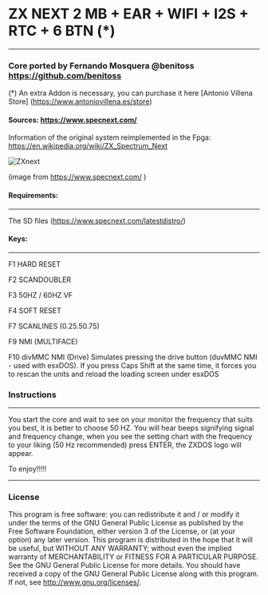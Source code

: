 # ZX NEXT 2 MB + EAR + WIFI + I2S + RTC + 6 BTN   (*)
--------------------------------------------------
### Core ported by Fernando Mosquera @benitoss https://github.com/benitoss

(*) An extra Addon is necessary, you can purchase it here [Antonio Villena Store] (https://www.antoniovillena.es/store)

#### Sources: https://www.specnext.com/
Information of the original system reimplemented in the Fpga: https://en.wikipedia.org/wiki/ZX_Spectrum_Next 

![ZXnext](https://user-images.githubusercontent.com/31018768/80793839-80c67100-8b98-11ea-9f41-6a14665c122c.jpg)

(image from https://www.specnext.com/ )

#### Requirements:
-------------------------------------------------- 
The SD files (https://www.specnext.com/latestdistro/)

#### Keys:
-------------------------------------------------- 

F1 HARD RESET

F2 SCANDOUBLER

F3 50HZ / 60HZ VF

F4 SOFT RESET

F7 SCANLINES (0.25.50.75)

F9 NMI (MULTIFACE)

F10 divMMC NMI (Drive) Simulates pressing the drive button (duvMMC NMI - used with esxDOS). If you press Caps Shift at the same time, it forces you to rescan the units and reload the loading screen under esxDOS

### Instructions
-------------------------------------------------- ------

You start the core and wait to see on your monitor the frequency that suits you best, it is better to choose 50 HZ. You will hear beeps signifying signal and frequency change, when you see the setting chart with the frequency
to your liking (50 Hz recommended) press ENTER, the ZXDOS logo will appear.

To enjoy!!!!!

-------------------------------------------------- -
### License


This program is free software: you can redistribute it and / or modify it under the terms of the GNU General Public License as published by the Free Software Foundation, either version 3 of the License, or (at your option) any later version.
This program is distributed in the hope that it will be useful, but WITHOUT ANY WARRANTY; without even the implied warranty of MERCHANTABILITY or FITNESS FOR A PARTICULAR PURPOSE. See the GNU General Public License for more details.
You should have received a copy of the GNU General Public License along with this program. If not, see http://www.gnu.org/licenses/.